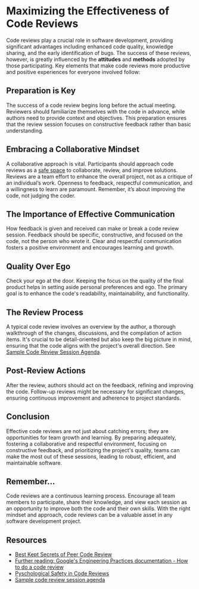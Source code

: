 # Maximizing the Effectiveness of Code Reviews

Code reviews play a crucial role in software development, providing significant advantages including enhanced code quality, knowledge sharing, and the early identification of bugs. The success of these reviews, however, is greatly influenced by the **attitudes** and **methods** adopted by those participating. Key elements that make code reviews more productive and positive experiences for everyone involved follow:

## Preparation is Key
The success of a code review begins long before the actual meeting. Reviewers should familiarize themselves with the code in advance, while authors need to provide context and objectives. This preparation ensures that the review session focuses on constructive feedback rather than basic understanding.

## Embracing a Collaborative Mindset
A collaborative approach is vital. Participants should approach code reviews as a [safe space](https://www.youtube.com/watch?v=IH67P7EMnt0) to collaborate, review, and improve solutions.  Reviews are a team effort to enhance the overall project, not as a critique of an individual’s work. Openness to feedback, respectful communication, and a willingness to learn are paramount. Remember, it’s about improving the code, not judging the coder.

## The Importance of Effective Communication
How feedback is given and received can make or break a code review session. Feedback should be specific, constructive, and focused on the code, not the person who wrote it. Clear and respectful communication fosters a positive environment and encourages learning and growth.

## Quality Over Ego
Check your ego at the door.  Keeping the focus on the quality of the final product helps in setting aside personal preferences and ego. The primary goal is to enhance the code's readability, maintainability, and functionality.

## The Review Process
A typical code review involves an overview by the author, a thorough walkthrough of the changes, discussions, and the compilation of action items. It's crucial to be detail-oriented but also keep the big picture in mind, ensuring that the code aligns with the project's overall direction.  See [Sample Code Review Session Agenda](sample-agenda.md).

## Post-Review Actions
After the review, authors should act on the feedback, refining and improving the code. Follow-up reviews might be necessary for significant changes, ensuring continuous improvement and adherence to project standards.

## Conclusion
Effective code reviews are not just about catching errors; they are opportunities for team growth and learning. By preparing adequately, fostering a collaborative and respectful environment, focusing on constructive feedback, and prioritizing the project's quality, teams can make the most out of these sessions, leading to robust, efficient, and maintainable software.

## Remember...
Code reviews are a continuous learning process. Encourage all team members to participate, share their knowledge, and view each session as an opportunity to improve both the code and their own skills. With the right mindset and approach, code reviews can be a valuable asset in any software development project.

## Resources

- [Best Kept Secrets of Peer Code Review](https://static1.smartbear.co/smartbear/media/pdfs/best-kept-secrets-of-peer-code-review_redirected.pdf)
- [Further reading: Google's Engineering Practices documentation - How to do a code review](https://google.github.io/eng-practices/review/reviewer/)
- [Pyschological Safety in Code Reviews](https://www.youtube.com/watch?v=IH67P7EMnt0)
- [Sample code review session agenda](sample-agenda.md)
